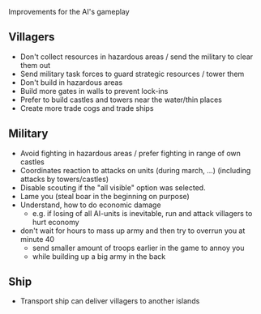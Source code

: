 Improvements for the AI's gameplay

Villagers
---------

 - Don't collect resources in hazardous areas / send the military to clear them out
 - Send military task forces to guard strategic resources / tower them
 - Don't build in hazardous areas
 - Build more gates in walls to prevent lock-ins
 - Prefer to build castles and towers near the water/thin places
 - Create more trade cogs and trade ships

Military
--------

 - Avoid fighting in hazardous areas / prefer fighting in range of own castles
 - Coordinates reaction to attacks on units (during march, ...) (including attacks by towers/castles)
 - Disable scouting if the "all visible" option was selected.
 - Lame you (steal boar in the beginning on purpose)
 - Understand, how to do economic damage
   - e.g. if losing of all AI-units is inevitable, run and attack villagers to hurt economy
 - don't wait for hours to mass up army and then try to overrun you at minute 40
   - send smaller amount of troops earlier in the game to annoy you
   - while building up a big army in the back

Ship
--------

  - Transport ship can deliver villagers to another islands
